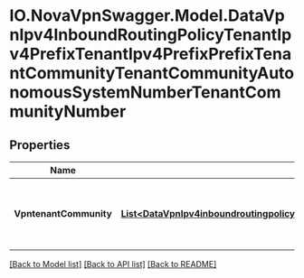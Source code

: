 # IO.NovaVpnSwagger.Model.DataVpnIpv4InboundRoutingPolicyTenantIpv4PrefixTenantIpv4PrefixPrefixTenantCommunityTenantCommunityAutonomousSystemNumberTenantCommunityNumber
## Properties

Name | Type | Description | Notes
------------ | ------------- | ------------- | -------------
**VpntenantCommunity** | [**List&lt;DataVpnIpv4inboundroutingpolicyTenantipv4prefixTenantipv4prefixprefixTenantcommunityTenantcommunityautonomoussystemnumberTenantcommunitynumberVpntenantcommunity&gt;**](DataVpnIpv4inboundroutingpolicyTenantipv4prefixTenantipv4prefixprefixTenantcommunityTenantcommunityautonomoussystemnumberTenantcommunitynumberVpntenantcommunity.md) | List of BGP communities which are associated with the prefix. (list) | [optional] 

[[Back to Model list]](../README.md#documentation-for-models) [[Back to API list]](../README.md#documentation-for-api-endpoints) [[Back to README]](../README.md)

